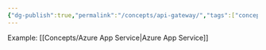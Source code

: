 ```yaml
---
{"dg-publish":true,"permalink":"/concepts/api-gateway/","tags":["concept/SRE/cloud"]}
---
```


Example: [[Concepts/Azure App Service\|Azure App Service]]